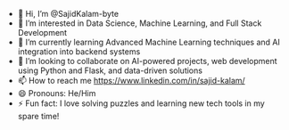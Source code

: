 - 👋 Hi, I’m @SajidKalam-byte
- 👀 I’m interested in Data Science, Machine Learning, and Full Stack Development
- 🌱 I’m currently learning Advanced Machine Learning techniques and AI integration into backend systems
- 💞️ I’m looking to collaborate on AI-powered projects, web development using Python and Flask, and data-driven solutions
- 📫 How to reach me https://www.linkedin.com/in/sajid-kalam/
- 😄 Pronouns: He/Him
- ⚡ Fun fact: I love solving puzzles and learning new tech tools in my spare time!

<!---
SajidKalam-byte/SajidKalam-byte is a ✨ special ✨ repository because its `README.md` (this file) appears on your GitHub profile.
You can click the Preview link to take a look at your changes.
--->
